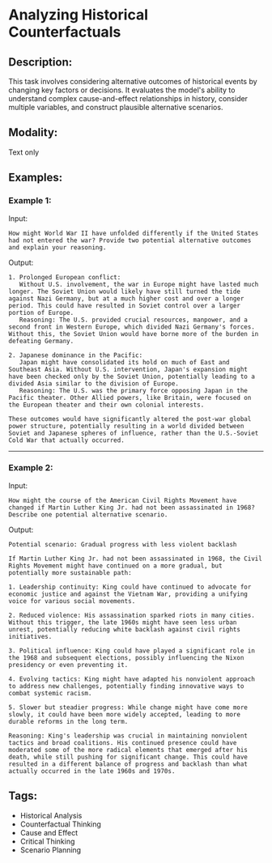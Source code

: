 # Analyzing Historical Counterfactuals

## Description:
This task involves considering alternative outcomes of historical events by changing key factors or decisions. It evaluates the model's ability to understand complex cause-and-effect relationships in history, consider multiple variables, and construct plausible alternative scenarios.

## Modality:
Text only

## Examples:

### Example 1:

Input:

```
How might World War II have unfolded differently if the United States had not entered the war? Provide two potential alternative outcomes and explain your reasoning.
```

Output:

```
1. Prolonged European conflict:
   Without U.S. involvement, the war in Europe might have lasted much longer. The Soviet Union would likely have still turned the tide against Nazi Germany, but at a much higher cost and over a longer period. This could have resulted in Soviet control over a larger portion of Europe.
   Reasoning: The U.S. provided crucial resources, manpower, and a second front in Western Europe, which divided Nazi Germany's forces. Without this, the Soviet Union would have borne more of the burden in defeating Germany.

2. Japanese dominance in the Pacific:
   Japan might have consolidated its hold on much of East and Southeast Asia. Without U.S. intervention, Japan's expansion might have been checked only by the Soviet Union, potentially leading to a divided Asia similar to the division of Europe.
   Reasoning: The U.S. was the primary force opposing Japan in the Pacific theater. Other Allied powers, like Britain, were focused on the European theater and their own colonial interests.

These outcomes would have significantly altered the post-war global power structure, potentially resulting in a world divided between Soviet and Japanese spheres of influence, rather than the U.S.-Soviet Cold War that actually occurred.
```

---

### Example 2:

Input:

```
How might the course of the American Civil Rights Movement have changed if Martin Luther King Jr. had not been assassinated in 1968? Describe one potential alternative scenario.
```

Output:

```
Potential scenario: Gradual progress with less violent backlash

If Martin Luther King Jr. had not been assassinated in 1968, the Civil Rights Movement might have continued on a more gradual, but potentially more sustainable path:

1. Leadership continuity: King could have continued to advocate for economic justice and against the Vietnam War, providing a unifying voice for various social movements.

2. Reduced violence: His assassination sparked riots in many cities. Without this trigger, the late 1960s might have seen less urban unrest, potentially reducing white backlash against civil rights initiatives.

3. Political influence: King could have played a significant role in the 1968 and subsequent elections, possibly influencing the Nixon presidency or even preventing it.

4. Evolving tactics: King might have adapted his nonviolent approach to address new challenges, potentially finding innovative ways to combat systemic racism.

5. Slower but steadier progress: While change might have come more slowly, it could have been more widely accepted, leading to more durable reforms in the long term.

Reasoning: King's leadership was crucial in maintaining nonviolent tactics and broad coalitions. His continued presence could have moderated some of the more radical elements that emerged after his death, while still pushing for significant change. This could have resulted in a different balance of progress and backlash than what actually occurred in the late 1960s and 1970s.
```

## Tags:
- Historical Analysis
- Counterfactual Thinking
- Cause and Effect
- Critical Thinking
- Scenario Planning